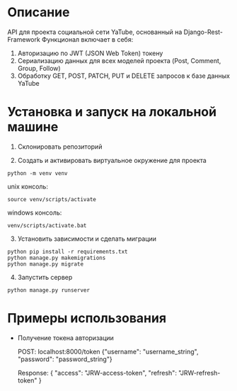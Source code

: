 # Описание
API для проекта социальной сети YaTube, основанный на Django-Rest-Framework
Функционал включает в себя:
1) Авторизацию по JWT (JSON Web Token) токену
2) Сериализацию данных для всех моделей проекта (Post, Comment, Group, Follow)
3) Обработку GET, POST, PATCH, PUT и DELETE запросов к базе данных YaTube

# Установка и запуск на локальной машине
1. Склонировать репозиторий

2. Создать и активировать виртуальное окружение для проекта

```python -m venv venv```

unix консоль:

```source venv/scripts/activate```

windows консоль:

```venv/scripts/activate.bat```

3. Установить зависимости и сделать миграции

```
python pip install -r requirements.txt
python manage.py makemigrations
python manage.py migrate
```

4. Запустить сервер

```python manage.py runserver```

# Примеры использования

* Получение токена авторизации

  POST: localhost:8000/token {"username": "username_string", "password": "password_string"}
  
  Response:
    {
      "access": "JRW-access-token",
      "refresh": "JRW-refresh-token"
    }
  
  
  
  
  
  
